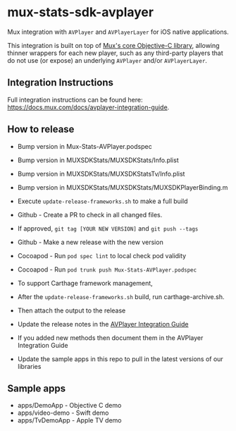 # mux-stats-sdk-avplayer

Mux integration with `AVPlayer` and `AVPlayerLayer` for iOS native applications.

This integration is built on top of [Mux's core Objective-C library](https://github.com/muxinc/stats-sdk-objc), allowing thinner wrappers for each new player, such as any third-party players that do not use (or expose) an underlying `AVPlayer` and/or `AVPlayerLayer`.

## Integration Instructions
Full integration instructions can be found here: https://docs.mux.com/docs/avplayer-integration-guide.

## How to release
* Bump version in Mux-Stats-AVPlayer.podspec
* Bump version in MUXSDKStats/MUXSDKStats/Info.plist
* Bump version in MUXSDKStats/MUXSDKStatsTv/Info.plist
* Bump version in MUXSDKStats/MUXSDKStats/MUXSDKPlayerBinding.m
* Execute `update-release-frameworks.sh` to make a full build
* Github - Create a PR to check in all changed files.
* If approved, `git tag [YOUR NEW VERSION]` and `git push --tags`
* Github - Make a new release with the new version
* Cocoapod - Run `pod spec lint` to local check pod validity
* Cocoapod - Run `pod trunk push Mux-Stats-AVPlayer.podspec`

* To support Carthage framework management,
* After the `update-release-frameworks.sh` build, run carthage-archive.sh.
* Then attach the output to the release
* Update the release notes in the [AVPlayer Integration Guide](https://docs.mux.com/docs/avplayer-integration-guide)
* If you added new methods then document them in the AVPlayer Integration Guide
* Update the sample apps in this repo to pull in the latest versions of our libraries

## Sample apps
* apps/DemoApp - Objective C demo
* apps/video-demo - Swift demo
* apps/TvDemoApp - Apple TV demo
